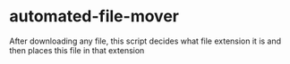 # automated-file-mover
After downloading any file, this script decides what file extension it is and then places this file in that extension
